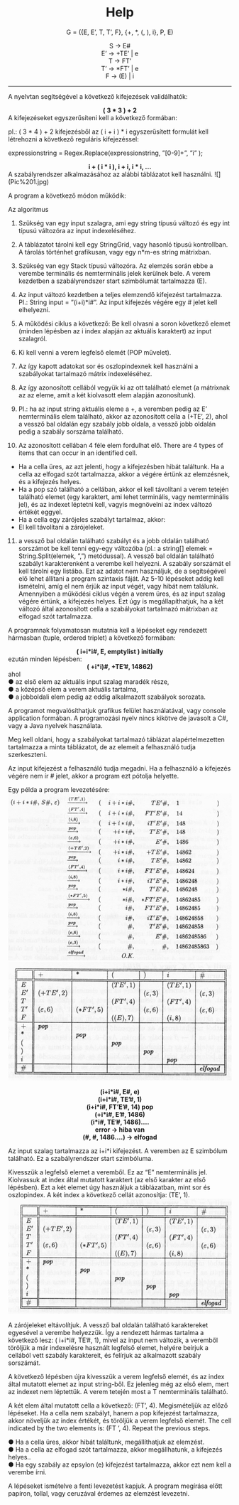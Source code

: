 <div style="text-align: center">
<h1>Help</h1>

G = ({E, E’, T, T’, F}, {+, *, (, ), i}, P, E)

S -> E# <br>
E’ -> +TE’ | e <br>
T -> FT’ <br>
T’ -> *FT’ | e <br>
F -> (E) | i <br>
</div>
<hr>

A nyelvtan segítségével a következő kifejezések validálhatók:
<div style="font-weight: bold; text-align: center">
( 3 * 3 ) + 2 
</div>
A kifejezéseket egyszerűsíteni kell a következő formában:

pl.: ( 3 * 4 ) + 2 kifejezésből az ( i + i ) * i egyszerűsített formulát kell létrehozni a következő reguláris kifejezéssel:


expressionstring = Regex.Replace(expressionstring, ”[0-9]+”, ”i” );
<div style="font-weight: bold; text-align: center">
i + ( i * i ), i + i, i * i, ...
</div>
A szabályrendszer alkalmazásához az alábbi táblázatot kell használni. 
![](Pic%201.jpg)

A program a következő módon működik:

Az algoritmus
1.	Szükség van egy input szalagra, ami egy string típusú változó és egy int típusú változóra az input indexeléséhez. 
2.	A táblázatot tárolni kell egy StringGrid, vagy hasonló típusú kontrollban. A tárolás történhet grafikusan, vagy egy n*m-es string mátrixban.

3.	Szükség van egy Stack típusú változóra. Az elemzés során ebbe a verembe terminális és nemterminális jelek kerülnek bele. A verem kezdetben a szabályrendszer start szimbólumát tartalmazza (E).
4.	Az input változó kezdetben a teljes elemzendő kifejezést tartalmazza. Pl.: String input = ”(i+i)*i#”. Az input kifejezés végére egy # jelet kell elhelyezni.
5.	A működési ciklus a következő: Be kell olvasni a soron következő elemet (minden lépésben az i index alapján az aktuális karaktert) az input szalagról.
6.	Ki kell venni a verem legfelső elemét (POP művelet).
7.	Az így kapott adatokat sor és oszlopindexnek kell használni a szabályokat tartalmazó mátrix indexeléséhez.
8.	Az így azonosított cellából vegyük ki az ott található elemet (a mátrixnak az az eleme, amit a két kiolvasott elem alapján azonosítunk).
9.	Pl.: ha az input string aktuális eleme a +, a veremben pedig az E’ nemterminális elem található, akkor az azonosított cella a (+TE’, 2), ahol a vessző bal oldalán egy szabály jobb oldala, a vessző jobb oldalán pedig a szabály sorszáma található.
10.	Az azonosított cellában 4 féle elem fordulhat elő.
There are 4 types of items that can occur in an identified cell.
* Ha a cella üres, az azt jelenti, hogy a kifejezésben hibát találtunk.
Ha a cella az elfogad szót tartalmazza, akkor a végére értünk az elemzésnek, és a kifejezés helyes.
* Ha a pop szó található a cellában, akkor el kell távolítani a verem tetején található elemet (egy karaktert, ami lehet terminális, vagy nemterminális jel), és az indexet léptetni kell, vagyis megnövelni az index változó értékét eggyel.
* Ha a cella egy zárójeles szabályt tartalmaz, akkor:
* El kell távolítani a zárójeleket.

11.	a vessző bal oldalán található szabályt és a jobb oldalán található sorszámot be kell tenni egy-egy változóba (pl.: a string[] elemek = String.Split(elemek, ”,”) metódussal).
A vessző bal oldalán található szabályt karakterenként a verembe kell helyezni.
A szabály sorszámát el kell tárolni egy listába. Ezt az adatot nem használjuk, de a segítségével elő lehet állítani a program szintaxis fáját.
Az 5-10 lépéseket addig kell ismételni, amíg el nem érjük az input végét, vagy hibát nem találunk.
Amennyiben a működési ciklus végén a verem üres, és az input szalag végére értünk, a kifejezés helyes.
Ezt úgy is megállapíthatjuk, ha a két változó által azonosított cella a szabályokat tartalmazó mátrixban az elfogad szót tartalmazza.

A programnak folyamatosan mutatnia kell a lépéseket egy rendezett hármasban (tuple, ordered triplet) a következő formában:

<div style="font-weight: bold; text-align: center">
( i+i*i#, E, emptylist ) initially
</div>
ezután minden lépésben:
<div style="font-weight: bold; text-align: center">
( +i*i)#, +TE’#, 14862) 
</div>
ahol<br>
●	az első elem az aktuális input szalag maradék része,<br>
●	a középső elem a verem aktuális tartalma,<br>
●	a jobboldali elem pedig az eddig alkalmazott szabályok sorozata.<br>

A programot megvalósíthatjuk grafikus felület használatával, vagy console application formában. A programozási nyelv nincs kikötve de javasolt a C#, vagy a Java nyelvek használata.

Meg kell oldani, hogy a szabályokat tartalmazó táblázat alapértelmezetten tartalmazza a minta táblázatot, de az elemeit a felhasználó tudja szerkeszteni.

Az input kifejezést a felhasználó tudja megadni. Ha a felhasználó a kifejezés végére nem ír # jelet, akkor a program ezt pótolja helyette.

Egy példa a program levezetésére:
![](Pic%202.jpg)
![](pic3.jpg)
<div style="font-weight: bold; text-align: center">
(i+i*i#, E#, e)<br>
(i+i*i#, TE’#, 1)<br>
(i+i*i#, FT’E’#, 14) pop<br>
(+i*i#, E’#, 1486)<br>
(i*i#, TE’#, 1486)....<br>
error -> hiba van<br>
(#, #, 1486....) -> elfogad<br>
</div>


Az input szalag tartalmazza az i+i*i kifejezést. A veremben az E szimbólum található. Ez a szabályrendszer start szimbóluma.

Kivesszük a legfelső elemet a veremből. Ez az “E” nemterminális jel. Kiolvassuk at index által mutatott karaktert (az első karakter az első lépésben). Ezt a két elemet úgy használjuk a táblázatban, mint sor és oszlopindex. A két index a következő cellát azonosítja: (TE’, 1).
![](pic4.jpg)

A zárójeleket eltávolítjuk. A vessző bal oldalán található karaktereket egyesével a verembe helyezzük. Így a rendezett hármas tartalma a következő lesz:
( i+i*i#, TE’#, 1), mivel az input nem változik, a veremből töröljük a már indexelésre használt legfelső elemet, helyére beírjuk a cellából vett szabály karaktereit, és felírjuk az alkalmazott szabály sorszámát.

A következő lépésben újra kivesszük a verem legfelső elemét, és az index által mutatott elemet az input string-ből. Ez jelenleg még az első elem, mert az indexet nem léptettük. A verem tetején most a T nemterminális található.

A két elem által mutatott cella a következő: (FT’, 4). Megismételjük az előző lépéseket.
Ha a cella nem szabályt, hanem a pop kifejezést tartalmazza, akkor növeljük az index értékét, és töröljük a verem legfelső elemét.
The cell indicated by the two elements is: (FT ’, 4). Repeat the previous steps.<br>

●	Ha a cella üres, akkor hibát találtunk, megállíthatjuk az elemzést.<br>
●	Ha a cella az elfogad szót tartalmazza, akkor megállhatunk, a kifejezés helyes..<br>
●	Ha egy szabály az epsylon (e) kifejezést tartalmazza, akkor ezt nem kell a verembe írni.<br>

A lépéseket ismételve a fenti levezetést kapjuk. A program megírása előtt papíron, tollal, vagy ceruzával érdemes az elemzést levezetni.
